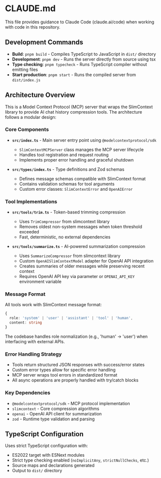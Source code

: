 # CLAUDE.md

This file provides guidance to Claude Code (claude.ai/code) when working with code in this repository.

## Development Commands

- **Build**: `pnpm build` - Compiles TypeScript to JavaScript in `dist/` directory
- **Development**: `pnpm dev` - Runs the server directly from source using tsx
- **Type checking**: `pnpm typecheck` - Runs TypeScript compiler without emitting files
- **Start production**: `pnpm start` - Runs the compiled server from `dist/index.js`

## Architecture Overview

This is a Model Context Protocol (MCP) server that wraps the SlimContext library to provide AI chat history compression tools. The architecture follows a modular design:

### Core Components

- **`src/index.ts`** - Main server entry point using `@modelcontextprotocol/sdk`
  - `SlimContextMCPServer` class manages the MCP server lifecycle
  - Handles tool registration and request routing
  - Implements proper error handling and graceful shutdown

- **`src/types/index.ts`** - Type definitions and Zod schemas
  - Defines message schemas compatible with SlimContext format
  - Contains validation schemas for tool arguments
  - Custom error classes: `SlimContextError` and `OpenAIError`

### Tool Implementations

- **`src/tools/trim.ts`** - Token-based trimming compression
  - Uses `TrimCompressor` from slimcontext library
  - Removes oldest non-system messages when token threshold exceeded
  - Fast, deterministic, no external dependencies

- **`src/tools/summarize.ts`** - AI-powered summarization compression
  - Uses `SummarizeCompressor` from slimcontext library
  - Custom `OpenAISlimContextModel` adapter for OpenAI API integration
  - Creates summaries of older messages while preserving recent context
  - Requires OpenAI API key via parameter or `OPENAI_API_KEY` environment variable

### Message Format

All tools work with SlimContext message format:

```typescript
{
  role: 'system' | 'user' | 'assistant' | 'tool' | 'human',
  content: string
}
```

The codebase handles role normalization (e.g., 'human' → 'user') when interfacing with external APIs.

### Error Handling Strategy

- Tools return structured JSON responses with success/error states
- Custom error types allow for specific error handling
- MCP server wraps tool errors in standardized format
- All async operations are properly handled with try/catch blocks

### Key Dependencies

- `@modelcontextprotocol/sdk` - MCP protocol implementation
- `slimcontext` - Core compression algorithms
- `openai` - OpenAI API client for summarization
- `zod` - Runtime type validation and parsing

## TypeScript Configuration

Uses strict TypeScript configuration with:

- ES2022 target with ESNext modules
- Strict type checking enabled (`noImplicitAny`, `strictNullChecks`, etc.)
- Source maps and declarations generated
- Output to `dist/` directory
